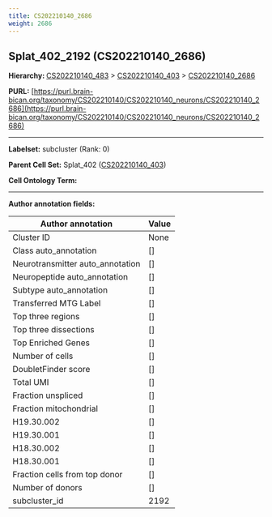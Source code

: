```yaml
---
title: CS202210140_2686
weight: 2686
---
```

## Splat_402_2192 (CS202210140_2686)
<b>Hierarchy: </b>
[CS202210140_483](../CS202210140_483) >
[CS202210140_403](../CS202210140_403) >
[CS202210140_2686](../CS202210140_2686)

**PURL:** [https://purl.brain-bican.org/taxonomy/CS202210140/CS202210140_neurons/CS202210140_2686](https://purl.brain-bican.org/taxonomy/CS202210140/CS202210140_neurons/CS202210140_2686)

---


**Labelset:** subcluster (Rank: 0)

**Parent Cell Set:** Splat_402 ([CS202210140_403](../CS202210140_403))



**Cell Ontology Term:** 

[MARKER GENES.]: #


---

[TRANSFERRED ANNOTATIONS.]: #


[AUTHOR ANNOTATION FIELDS.]: #


**Author annotation fields:**

| Author annotation | Value |
|-------------------|-------|
|Cluster ID|None|
|Class auto_annotation|[]|
|Neurotransmitter auto_annotation|[]|
|Neuropeptide auto_annotation|[]|
|Subtype auto_annotation|[]|
|Transferred MTG Label|[]|
|Top three regions|[]|
|Top three dissections|[]|
|Top Enriched Genes|[]|
|Number of cells|[]|
|DoubletFinder score|[]|
|Total UMI|[]|
|Fraction unspliced|[]|
|Fraction mitochondrial|[]|
|H19.30.002|[]|
|H19.30.001|[]|
|H18.30.002|[]|
|H18.30.001|[]|
|Fraction cells from top donor|[]|
|Number of donors|[]|
|subcluster_id|2192|
